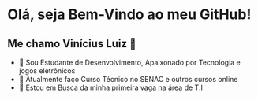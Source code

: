  # Olá, seja Bem-Vindo ao meu GitHub! 
 ## Me chamo Vinícius Luiz 👋

- 🔭 Sou Estudante de Desenvolvimento, Apaixonado por Tecnologia e jogos eletrônicos
- 🌱 Atualmente faço Curso Técnico no SENAC e outros cursos online
- 👯 Estou em Busca da minha primeira vaga na área de T.I 

